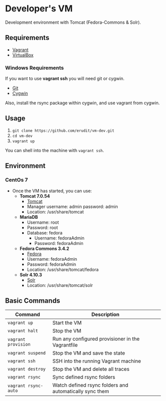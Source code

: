 # Developer's VM

Development environment with Tomcat (Fedora-Commons & Solr).

## Requirements

* [Vagrant](https://www.vagrantup.com/)
* [VirtualBox](https://www.virtualbox.org/)

### Windows Requirements

If you want to use **vagrant ssh** you will need git or cygwin.

  * [Git](https://git-scm.com/downloads)
  * [Cygwin](https://cygwin.com/install.html)

Also, install the rsync package within cygwin, and use vagrant from cygwin.

## Usage

1. `git clone https://github.com/erudit/vm-dev.git`
2. `cd vm-dev`
3. `vagrant up`

You can shell into the machine with `vagrant ssh`.

## Environment

### CentOs 7

* Once the VM has started, you can use:
  * **Tomcat 7.0.54**
    * [Tomcat](http://192.168.10.150:8080/)
    * Manager username: admin password: admin
    * Location: /usr/share/tomcat
  * **MariaDB**
    * Username: root
    * Password: root
    * Database: fedora
      * Username: fedoraAdmin
      * Password: fedoraAdmin
  * **Fedora Commons 3.4.2**
    * [Fedora](http://192.168.10.150:8080/fedora)
    * Username: fedoraAdmin
    * Password: fedoraAdmin
    * Location: /usr/share/tomcat/fedora
  * **Solr 4.10.3**
    * [Solr](http://192.168.10.150:8080/solr)
    * Location: /usr/share/tomcat/solr

## Basic Commands

| Command              | Description                                             |
|----------------------|---------------------------------------------------------|
| `vagrant up`         | Start the VM                                            |
| `vagrant halt`       | Stop the VM                                             |
| `vagrant provision`  | Run any configured provisioner in the Vagrantfile       |
| `vagrant suspend`    | Stop the VM and save the state                          |
| `vagrant ssh`        | SSH into the running Vagrant machine                    |
| `vagrant destroy`    | Stop the VM and delete all traces                       |
| `vagrant rsync`      | Sync defined rsync folders                              |
| `vagrant rsync-auto` | Watch defined rsync folders and automatically sync them |


